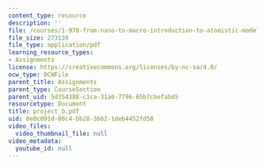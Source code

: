 ```yaml
---
content_type: resource
description: ''
file: /courses/1-978-from-nano-to-macro-introduction-to-atomistic-modeling-techniques-january-iap-2007/0e0c091d08c4bb2836621deb4452fd58_project_b.pdf
file_size: 273139
file_type: application/pdf
learning_resource_types:
- Assignments
license: https://creativecommons.org/licenses/by-nc-sa/4.0/
ocw_type: OCWFile
parent_title: Assignments
parent_type: CourseSection
parent_uid: 5d354388-c1ca-31a0-7796-65b7cbefabd5
resourcetype: Document
title: project_b.pdf
uid: 0e0c091d-08c4-bb28-3662-1deb4452fd58
video_files:
  video_thumbnail_file: null
video_metadata:
  youtube_id: null
---
```

